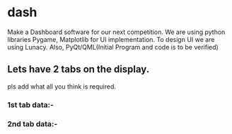 # dash
Make a Dashboard software for our next competition. We are using python libraries Pygame, Matplotlib for UI implementation. To design UI we are using Lunacy.
Also, PyQt/QML(Initial Program and code is to be verified)
## Lets have 2 tabs on the display.
pls add what all you think is required.
### 1st tab data:-
### 2nd tab data:-
